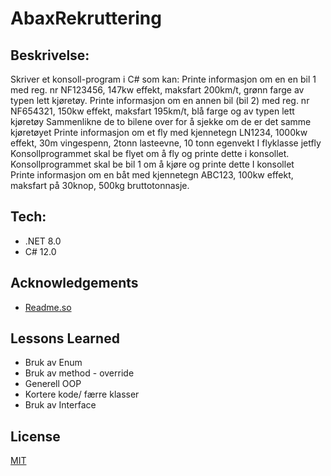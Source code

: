 

# AbaxRekruttering

## Beskrivelse:
Skriver et konsoll-program i C# som kan:
Printe informasjon om en en bil 1 med reg. nr NF123456, 147kw effekt, maksfart 200km/t, grønn farge av typen lett kjøretøy. 
Printe informasjon om en annen bil (bil 2) med reg. nr NF654321, 150kw effekt, maksfart 195km/t, blå farge og av typen lett kjøretøy 
Sammenlikne de to bilene over for å sjekke om de er det samme kjøretøyet 
Printe informasjon om et fly med kjennetegn LN1234, 1000kw effekt, 30m vingespenn, 2tonn lasteevne, 10 tonn egenvekt I flyklasse jetfly 
Konsollprogrammet skal be flyet om å fly og printe dette i konsollet. 
Konsollprogrammet skal be bil 1 om å kjøre og printe dette I konsollet     
Printe informasjon om en båt med kjennetegn ABC123, 100kw effekt, maksfart på 30knop, 500kg bruttotonnasje.

## Tech: 
* .NET 8.0
* C# 12.0

## Acknowledgements

 - [Readme.so](https://readme.so/editor)


## Lessons Learned

* Bruk av Enum
* Bruk av method - override
* Generell OOP
* Kortere kode/ færre klasser
* Bruk av Interface


## License

[MIT](https://choosealicense.com/licenses/mit/)

